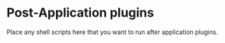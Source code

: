 # Post-Application plugins

Place any shell scripts here that you want to run after application plugins.
